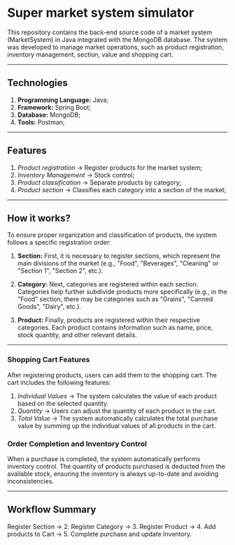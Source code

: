 # Super market system simulator

This repository contains the back-end source code of a market system (MarketSystem) in Java integrated with the MongoDB database. The system was developed to manage market operations, such as product registration, inventory management, section, value and shopping cart.

---

## Technologies

1. **Programming Language:** Java;
2. **Framework:** Spring Boot;
3. **Database:** MongoDB;
4. **Tools:** Postman;

---

## Features

1. *Product registration* → Register products for the market system;
2. *Inventory Management* → Stock control;
3. *Product classification* → Separate products by category;
4. *Product section* → Classifies each category into a section of the market;

---
## How it works?

To ensure proper organization and classification of products, the system follows a specific registration order:

1. **Section:**
  First, it is necessary to register sections, which represent the main divisions of the market (e.g., "Food", "Beverages", "Cleaning" or "Section 1", "Section 2", etc.).

2. **Category:**
   Next, categories are registered within each section. Categories help further subdivide products more specifically (e.g., in the "Food" section, there may be categories such as "Grains", "Canned Goods", "Dairy", etc.).

3. **Product:**
   Finally, products are registered within their respective categories. Each product contains information such as name, price, stock quantity, and other relevant details.

---

### Shopping Cart Features

After registering products, users can add them to the shopping cart. The cart includes the following features:

1. *Individual Values* → The system calculates the value of each product based on the selected quantity.
2. *Quantity* → Users can adjust the quantity of each product in the cart.
3. *Total Value* → The system automatically calculates the total purchase value by summing up the individual values of all products in the cart.

### Order Completion and Inventory Control

When a purchase is completed, the system automatically performs inventory control. The quantity of products purchased is deducted from the available stock, ensuring the inventory is always up-to-date and avoiding inconsistencies.

--- 

## Workflow Summary

Register Section → 2. Register Category → 3. Register Product → 4. Add products to Cart → 5. Complete purchase and update Inventory.
